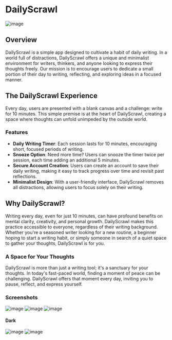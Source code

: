 # DailyScrawl

![image](https://github.com/BaraKona/daily-scrawl/assets/62246274/9fb1f05e-02c8-49aa-87f1-9924aa5e8c90)


## Overview

DailyScrawl is a simple app designed to cultivate a habit of daily writing. In a world full of distractions, DailyScrawl offers a unique and minimalist environment for writers, thinkers, and anyone looking to express their thoughts freely. Our mission is to encourage users to dedicate a small portion of their day to writing, reflecting, and exploring ideas in a focused manner.

## The DailyScrawl Experience

Every day, users are presented with a blank canvas and a challenge: write for 10 minutes. This simple premise is at the heart of DailyScrawl, creating a space where thoughts can unfold unimpeded by the outside world.

### Features

- **Daily Writing Timer**: Each session lasts for 10 minutes, encouraging short, focused periods of writing.
- **Snooze Option**: Need more time? Users can snooze the timer twice per session, each time adding an additional 5 minutes.
- **Secure Account Creation**: Users can create an account to save their daily writing, making it easy to track progress over time and revisit past reflections.
- **Minimalist Design**: With a user-friendly interface, DailyScrawl removes all distractions, allowing users to focus solely on their writing.

## Why DailyScrawl?

Writing every day, even for just 10 minutes, can have profound benefits on mental clarity, creativity, and personal growth. DailyScrawl makes this practice accessible to everyone, regardless of their writing background. Whether you're a seasoned writer looking for a new routine, a beginner hoping to start a writing habit, or simply someone in search of a quiet space to gather your thoughts, DailyScrawl is for you.

### A Space for Your Thoughts

DailyScrawl is more than just a writing tool; it's a sanctuary for your thoughts. In today's fast-paced world, finding a moment of peace can be challenging. DailyScrawl offers that moment every day, inviting you to pause, reflect, and express yourself.

### Screenshots

![image](https://github.com/BaraKona/daily-scrawl/assets/62246274/da8b5f7a-194a-4206-84e7-b0851e79dec3)
![image](https://github.com/BaraKona/daily-scrawl/assets/62246274/82563fb7-fd39-4f51-8413-4b26aeb938dd)
![image](https://github.com/BaraKona/daily-scrawl/assets/62246274/d1219d05-ee9f-4588-a6dc-adda160e2bf4)


#### Dark
![image](https://github.com/BaraKona/daily-scrawl/assets/62246274/706f3fbf-dd22-4a64-81b9-66665c3b7af8)
![image](https://github.com/BaraKona/daily-scrawl/assets/62246274/dcbc8b75-ba80-4b61-8983-4b74887f6756)



